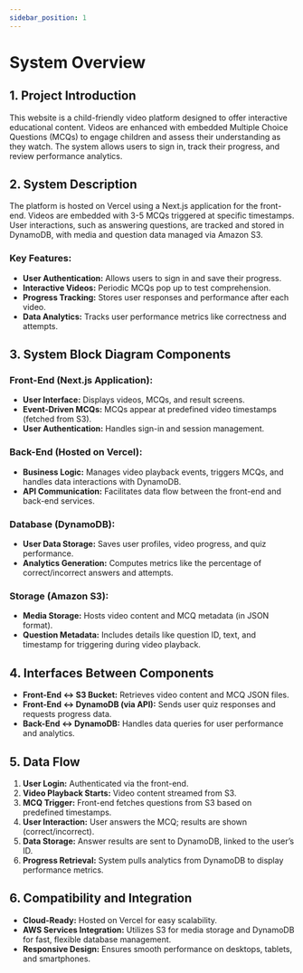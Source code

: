 ```yaml
---
sidebar_position: 1
---
```


# System Overview

## 1. Project Introduction
This website is a child-friendly video platform designed to offer interactive educational content. Videos are enhanced with embedded Multiple Choice Questions (MCQs) to engage children and assess their understanding as they watch. The system allows users to sign in, track their progress, and review performance analytics.

## 2. System Description
The platform is hosted on Vercel using a Next.js application for the front-end. Videos are embedded with 3-5 MCQs triggered at specific timestamps. User interactions, such as answering questions, are tracked and stored in DynamoDB, with media and question data managed via Amazon S3.

### Key Features:
- **User Authentication:** Allows users to sign in and save their progress.
- **Interactive Videos:** Periodic MCQs pop up to test comprehension.
- **Progress Tracking:** Stores user responses and performance after each video.
- **Data Analytics:** Tracks user performance metrics like correctness and attempts.

## 3. System Block Diagram Components

### Front-End (Next.js Application):
- **User Interface:** Displays videos, MCQs, and result screens.
- **Event-Driven MCQs:** MCQs appear at predefined video timestamps (fetched from S3).
- **User Authentication:** Handles sign-in and session management.

### Back-End (Hosted on Vercel):
- **Business Logic:** Manages video playback events, triggers MCQs, and handles data interactions with DynamoDB.
- **API Communication:** Facilitates data flow between the front-end and back-end services.

### Database (DynamoDB):
- **User Data Storage:** Saves user profiles, video progress, and quiz performance.
- **Analytics Generation:** Computes metrics like the percentage of correct/incorrect answers and attempts.

### Storage (Amazon S3):
- **Media Storage:** Hosts video content and MCQ metadata (in JSON format).
- **Question Metadata:** Includes details like question ID, text, and timestamp for triggering during video playback.

## 4. Interfaces Between Components
- **Front-End ↔ S3 Bucket:** Retrieves video content and MCQ JSON files.
- **Front-End ↔ DynamoDB (via API):** Sends user quiz responses and requests progress data.
- **Back-End ↔ DynamoDB:** Handles data queries for user performance and analytics.

## 5. Data Flow
1. **User Login:** Authenticated via the front-end.
2. **Video Playback Starts:** Video content streamed from S3.
3. **MCQ Trigger:** Front-end fetches questions from S3 based on predefined timestamps.
4. **User Interaction:** User answers the MCQ; results are shown (correct/incorrect).
5. **Data Storage:** Answer results are sent to DynamoDB, linked to the user’s ID.
6. **Progress Retrieval:** System pulls analytics from DynamoDB to display performance metrics.

## 6. Compatibility and Integration
- **Cloud-Ready:** Hosted on Vercel for easy scalability.
- **AWS Services Integration:** Utilizes S3 for media storage and DynamoDB for fast, flexible database management.
- **Responsive Design:** Ensures smooth performance on desktops, tablets, and smartphones.
